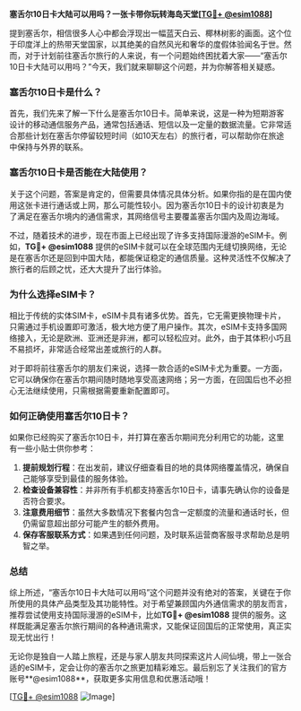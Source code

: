 **塞舌尔10日卡大陆可以用吗？一张卡带你玩转海岛天堂[[TG💪+ @esim1088](https://t.me/s/esim1088)]**

提到塞舌尔，相信很多人心中都会浮现出一幅蓝天白云、椰林树影的画面。这个位于印度洋上的热带天堂国家，以其绝美的自然风光和奢华的度假体验闻名于世。然而，对于计划前往塞舌尔旅行的人来说，有一个问题始终困扰着大家——“塞舌尔10日卡大陆可以用吗？”今天，我们就来聊聊这个问题，并为你解答相关疑惑。

### 塞舌尔10日卡是什么？

首先，我们先来了解一下什么是塞舌尔10日卡。简单来说，这是一种为短期游客设计的移动通信服务产品，通常包括通话、短信以及一定量的数据流量。它非常适合那些计划在塞舌尔停留较短时间（如10天左右）的旅行者，可以帮助你在旅途中保持与外界的联系。

### 塞舌尔10日卡是否能在大陆使用？

关于这个问题，答案是肯定的，但需要具体情况具体分析。如果你指的是在国内使用这张卡进行通话或上网，那么可能性较小。因为塞舌尔10日卡的设计初衷是为了满足在塞舌尔境内的通信需求，其网络信号主要覆盖塞舌尔国内及周边海域。

不过，随着技术的进步，现在市面上已经出现了许多支持国际漫游的eSIM卡。例如，**TG💪+ @esim1088** 提供的eSIM卡就可以在全球范围内无缝切换网络，无论是在塞舌尔还是回到中国大陆，都能保证稳定的通信质量。这种灵活性不仅解决了旅行者的后顾之忧，还大大提升了出行体验。

### 为什么选择eSIM卡？

相比于传统的实体SIM卡，eSIM卡具有诸多优势。首先，它无需更换物理卡片，只需通过手机设置即可激活，极大地方便了用户操作。其次，eSIM卡支持多国网络接入，无论是欧洲、亚洲还是非洲，都可以轻松应对。此外，由于其体积小巧且不易损坏，非常适合经常出差或旅行的人群。

对于即将前往塞舌尔的朋友们来说，选择一款合适的eSIM卡尤为重要。一方面，它可以确保你在塞舌尔期间随时随地享受高速网络；另一方面，在回国后也不必担心无法继续使用，只需根据需要重新配置即可。

### 如何正确使用塞舌尔10日卡？

如果你已经购买了塞舌尔10日卡，并打算在塞舌尔期间充分利用它的功能，这里有一些小贴士供你参考：

1. **提前规划行程**：在出发前，建议仔细查看目的地的具体网络覆盖情况，确保自己能够享受到最佳的服务体验。
2. **检查设备兼容性**：并非所有手机都支持塞舌尔10日卡，请事先确认你的设备是否符合要求。
3. **注意费用细节**：虽然大多数情况下套餐内包含一定额度的流量和通话时长，但仍需留意超出部分可能产生的额外费用。
4. **保存客服联系方式**：如果遇到任何问题，及时联系运营商客服寻求帮助总是明智之举。

### 总结

综上所述，“塞舌尔10日卡大陆可以用吗”这个问题并没有绝对的答案，关键在于你所使用的具体产品类型及其功能特性。对于希望兼顾国内外通信需求的朋友而言，推荐尝试使用支持国际漫游的eSIM卡，比如**TG💪+ @esim1088** 提供的服务。这样既能满足塞舌尔旅行期间的各种通讯需求，又能保证回国后的正常使用，真正实现无忧出行！

无论你是独自一人踏上旅程，还是与家人朋友共同探索这片人间仙境，带上一张合适的eSIM卡，定会让你的塞舌尔之旅更加精彩难忘。最后别忘了关注我们的官方账号**@esim1088**，获取更多实用信息和优惠活动哦！

[[TG💪+ @esim1088](https://t.me/s/esim1088) ![Image](https://i.postimg.cc/4NQfJmqS/Snipaste-2025-05-13-00-14-12.png)]